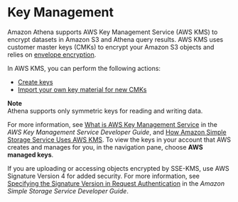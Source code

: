# Key Management<a name="key-management"></a>

Amazon Athena supports AWS Key Management Service \(AWS KMS\) to encrypt datasets in Amazon S3 and Athena query results\. AWS KMS uses customer master keys \(CMKs\) to encrypt your Amazon S3 objects and relies on [envelope encryption](https://docs.aws.amazon.com/kms/latest/developerguide/concepts.html#enveloping)\. 

In AWS KMS, you can perform the following actions:
+ [Create keys](https://docs.aws.amazon.com/kms/latest/developerguide/create-keys.html)
+ [Import your own key material for new CMKs](https://docs.aws.amazon.com/kms/latest/developerguide/importing-keys.html)

**Note**  
Athena supports only symmetric keys for reading and writing data\.

For more information, see [What is AWS Key Management Service](https://docs.aws.amazon.com/kms/latest/developerguide/overview.html) in the *AWS Key Management Service Developer Guide*, and [How Amazon Simple Storage Service Uses AWS KMS](https://docs.aws.amazon.com/AmazonS3/latest/dev/services-s3.html)\. To view the keys in your account that AWS creates and manages for you, in the navigation pane, choose **AWS managed keys**\.

If you are uploading or accessing objects encrypted by SSE\-KMS, use AWS Signature Version 4 for added security\. For more information, see [Specifying the Signature Version in Request Authentication](https://docs.aws.amazon.com/AmazonS3/latest/dev/UsingAWSSDK.html#specify-signature-version) in the *Amazon Simple Storage Service Developer Guide*\.